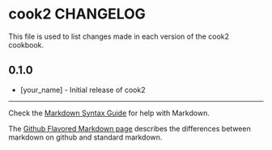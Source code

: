 # cook2 CHANGELOG

This file is used to list changes made in each version of the cook2 cookbook.

## 0.1.0
- [your_name] - Initial release of cook2

- - -
Check the [Markdown Syntax Guide](http://daringfireball.net/projects/markdown/syntax) for help with Markdown.

The [Github Flavored Markdown page](http://github.github.com/github-flavored-markdown/) describes the differences between markdown on github and standard markdown.
